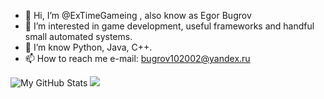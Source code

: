 - 👋 Hi, I’m @ExTimeGameing , also know as Egor Bugrov
- 👀 I’m interested in game development, useful frameworks and handful small automated systems.
- 🌱 I’m know Python, Java, C++.
- 📫 How to reach me e-mail: bugrov102002@yandex.ru

![My GitHub Stats](https://github-readme-stats.vercel.app/api?username=ExTimeGameing&show_icons=true&theme=dark&count_private=true&hide_border=true)
![](https://github-readme-stats.vercel.app/api/top-langs/?username=ExTimeGameing&layout=compact&hide_border=true&theme=dark&count_private=true)
